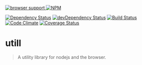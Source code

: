 [![browser support](https://ci.testling.com/tillarnold/utill.png)
](https://ci.testling.com/tillarnold/utill)
[![NPM](https://nodei.co/npm/utill.png)](https://nodei.co/npm/utill/)

[![Dependency Status](https://david-dm.org/tillarnold/utill.svg)](https://david-dm.org/tillarnold/utill)
[![devDependency Status](https://david-dm.org/tillarnold/utill/dev-status.svg)](https://david-dm.org/tillarnold/utill#info=devDependencies)
[![Build Status](https://travis-ci.org/tillarnold/utill.svg?branch=master)](https://travis-ci.org/tillarnold/utill)
[![Code Climate](https://codeclimate.com/github/tillarnold/utill.png)](https://codeclimate.com/github/tillarnold/utill)
[![Coverage Status](https://coveralls.io/repos/tillarnold/utill/badge.png?branch=master)](https://coveralls.io/r/tillarnold/utill?branch=master)

# utill

 > A utility library for nodejs and the browser. 
 


